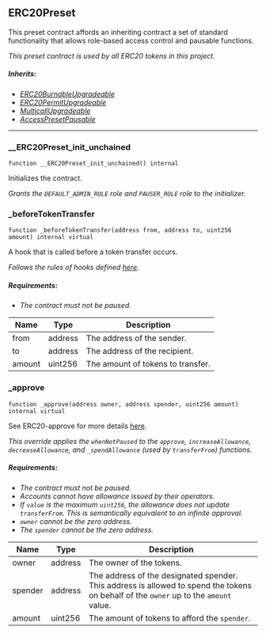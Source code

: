 ## ERC20Preset


This preset contract affords an inheriting contract a set of standard functionality that allows role-based
access control and pausable functions.

<i>This preset contract is used by all ERC20 tokens in this project.

##### Inherits:

- [ERC20BurnableUpgradeable](https://docs.openzeppelin.com/contracts/4.x/api/token/erc20#ERC20Burnable)
- [ERC20PermitUpgradeable](https://docs.openzeppelin.com/contracts/4.x/api/token/erc20#ERC20Permit)
- [MulticallUpgradeable](https://docs.openzeppelin.com/contracts/4.x/api/utils#Multicall)
- [AccessPresetPausable](../docs/AccessPresetPausable.md)</i>



---

### __ERC20Preset_init_unchained

```solidity
function __ERC20Preset_init_unchained() internal
```

Initializes the contract.

<i>Grants the `DEFAULT_ADMIN_ROLE` role and `PAUSER_ROLE` role to the initializer.</i>



### _beforeTokenTransfer

```solidity
function _beforeTokenTransfer(address from, address to, uint256 amount) internal virtual
```

A hook that is called before a token transfer occurs.

<i>Follows the rules of hooks defined [here](
https://docs.openzeppelin.com/contracts/4.x/extending-contracts#rules_of_hooks).

##### Requirements:

- The contract must not be paused.</i>

| Name | Type | Description |
| ---- | ---- | ----------- |
| from | address | The address of the sender. |
| to | address | The address of the recipient. |
| amount | uint256 | The amount of tokens to transfer. |


### _approve

```solidity
function _approve(address owner, address spender, uint256 amount) internal virtual
```

See ERC20-approve for more details [here](
https://docs.openzeppelin.com/contracts/4.x/api/token/erc20#ERC20-approve-address-uint256-).

<i>This override applies the `whenNotPaused` to the `approve`, `increaseAllowance`, `decreaseAllowance`,
and `_spendAllowance` (used by `transferFrom`) functions.

##### Requirements:

- The contract must not be paused.
- Accounts cannot have allowance issued by their operators.
- If `value` is the maximum `uint256`, the allowance does not update `transferFrom`. This is semantically
equivalent to an infinite approval.
- `owner` cannot be the zero address.
- The `spender` cannot be the zero address.</i>

| Name | Type | Description |
| ---- | ---- | ----------- |
| owner | address | The owner of the tokens. |
| spender | address | The address of the designated spender. This address is allowed to spend the tokens on behalf of the `owner` up to the `amount` value. |
| amount | uint256 | The amount of tokens to afford the `spender`. |




